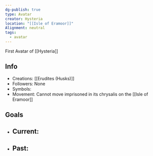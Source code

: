 ```yaml
---
dg-publish: true
type: Avatar
creator: Hysteria
location: "[[Isle of Eramoor]]"
Alignment: neutral
tags:
  - avatar
---
```

First Avatar of [[Hysteria]]
## Info
- Creations: [[Erudites (Husks)]]
- Followers: None
- Symbols: 
- Movement: Cannot move imprisoned in its chrysalis on the [[Isle of Eramoor]]

## Goals
- Current:
	- 
- Past:
	- 